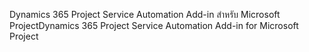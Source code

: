 <span data-ttu-id="02f37-101">Dynamics 365 Project Service Automation Add-in สำหรับ Microsoft Project</span><span class="sxs-lookup"><span data-stu-id="02f37-101">Dynamics 365 Project Service Automation Add-in for Microsoft Project</span></span>